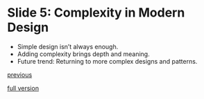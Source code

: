 # Slide 5: Complexity in Modern Design
- Simple design isn’t always enough.
- Adding complexity brings depth and meaning.
- Future trend: Returning to more complex designs and patterns.

[previous](/01_Design_manifesto/Presentation/Slide04.md)

[full version](https://tjindrak.github.io/english-for-designers/)
